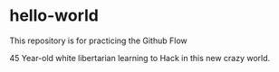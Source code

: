 # hello-world
This repository is for practicing the Github Flow

45 Year-old white libertarian learning to Hack in this new crazy world.

